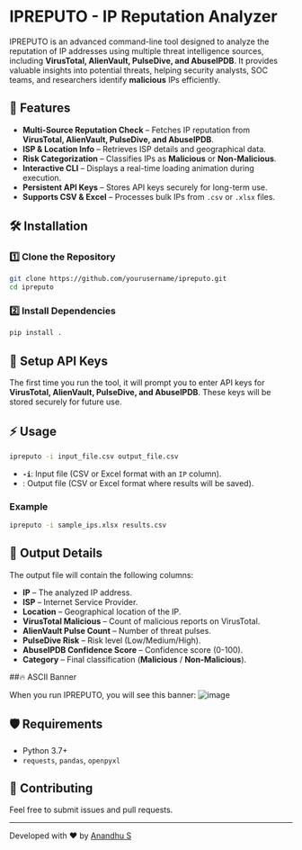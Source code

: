 # IPREPUTO - IP Reputation Analyzer

IPREPUTO is an advanced command-line tool designed to analyze the reputation of IP addresses using multiple threat intelligence sources, including **VirusTotal, AlienVault, PulseDive, and AbuseIPDB**. It provides valuable insights into potential threats, helping security analysts, SOC teams, and researchers identify **malicious** IPs efficiently.

## 🚀 Features

- **Multi-Source Reputation Check** – Fetches IP reputation from **VirusTotal, AlienVault, PulseDive, and AbuseIPDB**.
- **ISP & Location Info** – Retrieves ISP details and geographical data.
- **Risk Categorization** – Classifies IPs as **Malicious** or **Non-Malicious**.
- **Interactive CLI** – Displays a real-time loading animation during execution.
- **Persistent API Keys** – Stores API keys securely for long-term use.
- **Supports CSV & Excel** – Processes bulk IPs from `.csv` or `.xlsx` files.

## 🛠 Installation

### 1️⃣ Clone the Repository
```bash
git clone https://github.com/yourusername/ipreputo.git
cd ipreputo
```

### 2️⃣ Install Dependencies
```bash
pip install .
```

## 🔑 Setup API Keys
The first time you run the tool, it will prompt you to enter API keys for **VirusTotal, AlienVault, PulseDive, and AbuseIPDB**. These keys will be stored securely for future use.

## ⚡ Usage
```bash
ipreputo -i input_file.csv output_file.csv
```
- **`-i`**: Input file (CSV or Excel format with an `IP` column).
- : Output file (CSV or Excel format where results will be saved).

### Example
```bash
ipreputo -i sample_ips.xlsx results.csv
```

## 📜 Output Details
The output file will contain the following columns:
- **IP** – The analyzed IP address.
- **ISP** – Internet Service Provider.
- **Location** – Geographical location of the IP.
- **VirusTotal Malicious** – Count of malicious reports on VirusTotal.
- **AlienVault Pulse Count** – Number of threat pulses.
- **PulseDive Risk** – Risk level (Low/Medium/High).
- **AbuseIPDB Confidence Score** – Confidence score (0-100).
- **Category** – Final classification (**Malicious** / **Non-Malicious**).

##🔥 ASCII Banner

When you run IPREPUTO, you will see this banner:
![image](https://github.com/user-attachments/assets/de6ac23a-b1ff-441c-9377-6b7141390f23)


## 🛡 Requirements
- Python 3.7+
- `requests`, `pandas`, `openpyxl`


## 🤝 Contributing
Feel free to submit issues and pull requests.

---
Developed with ❤️ by [Anandhu S](https://github.com/anandhu2231)


